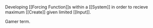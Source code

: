 Developing [[Forcing Function]]s within a [[System]] in order to recieve maximum [[Create]] given limited [[Input]].

Gamer term.